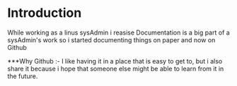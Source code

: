 # Introduction

While working as a linus sysAdmin i reasise Documentation is a big part of a sysAdmin's work so i started documenting things on paper and now on Github

***Why Github :- I like having it in a place that is easy to get to, but i also share it because i hope that someone else might be able to learn from it in the future.
